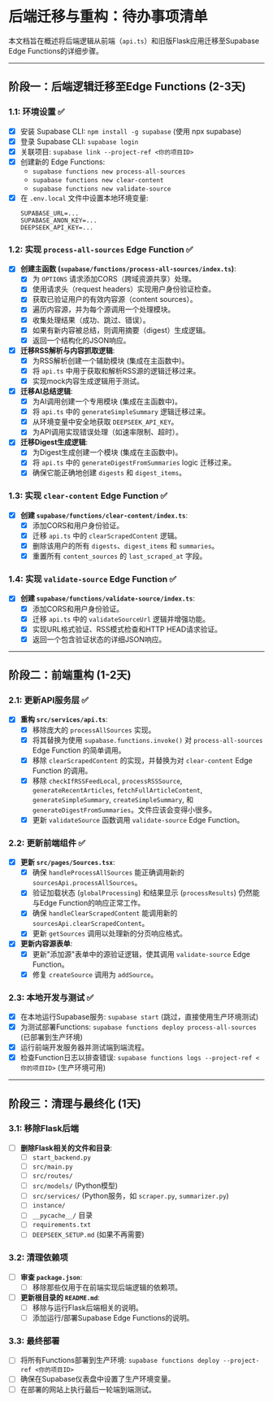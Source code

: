 # 后端迁移与重构：待办事项清单

本文档旨在概述将后端逻辑从前端（`api.ts`）和旧版Flask应用迁移至Supabase Edge Functions的详细步骤。

---

## 阶段一：后端逻辑迁移至Edge Functions (2-3天)

### 1.1: 环境设置 ✅
- [x] 安装 Supabase CLI: `npm install -g supabase` (使用 npx supabase)
- [x] 登录 Supabase CLI: `supabase login`
- [x] 关联项目: `supabase link --project-ref <你的项目ID>`
- [x] 创建新的 Edge Functions:
  - `supabase functions new process-all-sources`
  - `supabase functions new clear-content`
  - `supabase functions new validate-source`
- [x] 在 `.env.local` 文件中设置本地环境变量:
  ```
  SUPABASE_URL=...
  SUPABASE_ANON_KEY=...
  DEEPSEEK_API_KEY=...
  ```

### 1.2: 实现 `process-all-sources` Edge Function ✅
- [x] **创建主函数 (`supabase/functions/process-all-sources/index.ts`)**:
    - [x] 为 `OPTIONS` 请求添加CORS（跨域资源共享）处理。
    - [x] 使用请求头（request headers）实现用户身份验证检查。
    - [x] 获取已验证用户的有效内容源（content sources）。
    - [x] 遍历内容源，并为每个源调用一个处理模块。
    - [x] 收集处理结果（成功、跳过、错误）。
    - [x] 如果有新内容被总结，则调用摘要（digest）生成逻辑。
    - [x] 返回一个结构化的JSON响应。
- [x] **迁移RSS解析与内容抓取逻辑**:
    - [x] 为RSS解析创建一个辅助模块 (集成在主函数中)。
    - [x] 将 `api.ts` 中用于获取和解析RSS源的逻辑迁移过来。
    - [x] 实现mock内容生成逻辑用于测试。
- [x] **迁移AI总结逻辑**:
    - [x] 为AI调用创建一个专用模块 (集成在主函数中)。
    - [x] 将 `api.ts` 中的 `generateSimpleSummary` 逻辑迁移过来。
    - [x] 从环境变量中安全地获取 `DEEPSEEK_API_KEY`。
    - [x] 为API调用实现错误处理（如速率限制、超时）。
- [x] **迁移Digest生成逻辑**:
    - [x] 为Digest生成创建一个模块 (集成在主函数中)。
    - [x] 将 `api.ts` 中的 `generateDigestFromSummaries` logic 迁移过来。
    - [x] 确保它能正确地创建 `digests` 和 `digest_items`。

### 1.3: 实现 `clear-content` Edge Function ✅
- [x] **创建 `supabase/functions/clear-content/index.ts`**:
    - [x] 添加CORS和用户身份验证。
    - [x] 迁移 `api.ts` 中的 `clearScrapedContent` 逻辑。
    - [x] 删除该用户的所有 `digests`、`digest_items` 和 `summaries`。
    - [x] 重置所有 `content_sources` 的 `last_scraped_at` 字段。

### 1.4: 实现 `validate-source` Edge Function ✅
- [x] **创建 `supabase/functions/validate-source/index.ts`**:
    - [x] 添加CORS和用户身份验证。
    - [x] 迁移 `api.ts` 中的 `validateSourceUrl` 逻辑并增强功能。
    - [x] 实现URL格式验证、RSS模式检查和HTTP HEAD请求验证。
    - [x] 返回一个包含验证状态的详细JSON响应。

---

## 阶段二：前端重构 (1-2天)

### 2.1: 更新API服务层 ✅
- [x] **重构 `src/services/api.ts`**:
    - [x] 移除庞大的 `processAllSources` 实现。
    - [x] 将其替换为使用 `supabase.functions.invoke()` 对 `process-all-sources` Edge Function 的简单调用。
    - [x] 移除 `clearScrapedContent` 的实现，并替换为对 `clear-content` Edge Function 的调用。
    - [x] 移除 `checkIfRSSFeedLocal`, `processRSSSource`, `generateRecentArticles`, `fetchFullArticleContent`, `generateSimpleSummary`, `createSimpleSummary`, 和 `generateDigestFromSummaries`。文件应该会变得小很多。
    - [x] 更新 `validateSource` 函数调用 `validate-source` Edge Function。

### 2.2: 更新前端组件 ✅
- [x] **更新 `src/pages/Sources.tsx`**:
    - [x] 确保 `handleProcessAllSources` 能正确调用新的 `sourcesApi.processAllSources`。
    - [x] 验证加载状态 (`globalProcessing`) 和结果显示 (`processResults`) 仍然能与Edge Function的响应正常工作。
    - [x] 确保 `handleClearScrapedContent` 能调用新的 `sourcesApi.clearScrapedContent`。
    - [x] 更新 `getSources` 调用以处理新的分页响应格式。
- [x] **更新内容源表单**:
    - [x] 更新"添加源"表单中的源验证逻辑，使其调用 `validate-source` Edge Function。
    - [x] 修复 `createSource` 调用为 `addSource`。

### 2.3: 本地开发与测试 ✅
- [x] 在本地运行Supabase服务: `supabase start` (跳过，直接使用生产环境测试)
- [x] 为测试部署Functions: `supabase functions deploy process-all-sources` (已部署到生产环境)
- [x] 运行前端开发服务器并测试端到端流程。
- [x] 检查Function日志以排查错误: `supabase functions logs --project-ref <你的项目ID>` (生产环境可用)

---

## 阶段三：清理与最终化 (1天)

### 3.1: 移除Flask后端
- [ ] **删除Flask相关的文件和目录**:
    - [ ] `start_backend.py`
    - [ ] `src/main.py`
    - [ ] `src/routes/`
    - [ ] `src/models/` (Python模型)
    - [ ] `src/services/` (Python服务，如 `scraper.py`, `summarizer.py`)
    - [ ] `instance/`
    - [ ] `__pycache__/` 目录
    - [ ] `requirements.txt`
    - [ ] `DEEPSEEK_SETUP.md` (如果不再需要)

### 3.2: 清理依赖项
- [ ] **审查 `package.json`**:
    - [ ] 移除那些仅用于在前端实现后端逻辑的依赖项。
- [ ] **更新根目录的 `README.md`**:
    - [ ] 移除与运行Flask后端相关的说明。
    - [ ] 添加运行/部署Supabase Edge Functions的说明。

### 3.3: 最终部署
- [ ] 将所有Functions部署到生产环境: `supabase functions deploy --project-ref <你的项目ID>`
- [ ] 确保在Supabase仪表盘中设置了生产环境变量。
- [ ] 在部署的网站上执行最后一轮端到端测试。 